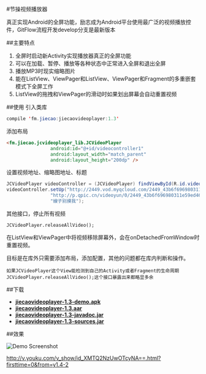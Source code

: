 #节操视频播放器

真正实现Android的全屏功能，励志成为Android平台使用最广泛的视频播放控件，GitFlow流程开发develop分支是最新版本

##主要特点
1. 全屏时启动新Activity实现播放器真正的全屏功能
2. 可以在加载、暂停、播放等各种状态中正常进入全屏和退出全屏
3. 播放MP3时现实缩略图片
4. 能在ListView、ViewPager和ListView、ViewPager和Fragment的多重嵌套模式下全屏工作
5. ListView的拖拽和ViewPager的滑动时如果划出屏幕会自动重置视频

##使用
引入类库
```java
compile 'fm.jiecao:jiecaovideoplayer:1.3'
```

添加布局
```html
<fm.jiecao.jcvideoplayer_lib.JCVideoPlayer
                android:id="@+id/videocontroller1"
                android:layout_width="match_parent"
                android:layout_height="200dp" />
```

设置视频地址、缩略图地址、标题
```java
JCVideoPlayer videoController = (JCVideoPlayer) findViewById(R.id.videocontroller);
videoController.setUp("http://2449.vod.myqcloud.com/2449_43b6f696980311e59ed467f22794e792.f20.mp4",
                "http://p.qpic.cn/videoyun/0/2449_43b6f696980311e59ed467f22794e792_1/640",
                "嫂子别摸我");
```

其他接口，停止所有视频
```
JCVideoPlayer.releaseAllVideo();
```

在ListView和ViewPager中将视频移除屏幕外，会在onDetachedFromWindow时重置视频。

目标是在库外只需要添加布局，添加配置，其他的问题都在库内判断和操作。
    
    如果JCVideoPlayer这个View能检测到自己的Activity或者Fragment的生命周期JCVideoPlayer.releaseAllVideo();这个接口暴露出来都略显多余

##下载
 * **[jiecaovideoplayer-1.3-demo.apk](https://raw.githubusercontent.com/lipangit/jiecaovideoplayer/develop/downloads/jiecaovideoplayer-1.3-demo.apk)**
 * **[jiecaovideoplayer-1.3.aar](https://raw.githubusercontent.com/lipangit/jiecaovideoplayer/develop/downloads/jiecaovideoplayer-1.3.aar)**
 * **[jiecaovideoplayer-1.3-javadoc.jar](https://raw.githubusercontent.com/lipangit/jiecaovideoplayer/develop/downloads/jiecaovideoplayer-1.3-javadoc.jar)**
 * **[jiecaovideoplayer-1.3-sources.jar](https://raw.githubusercontent.com/lipangit/jiecaovideoplayer/develop/downloads/jiecaovideoplayer-1.3-sources.jar)**

##效果

![Demo Screenshot][1]

http://v.youku.com/v_show/id_XMTQ2NzUwOTcyNA==.html?firsttime=0&from=y1.4-2


[1]: ./effect.gif
